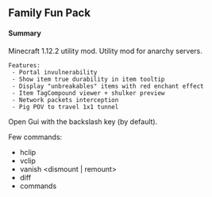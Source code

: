 ## Family Fun Pack

#### Summary

Minecraft 1.12.2 utility mod. Utility mod for anarchy servers.

```
Features:
 - Portal invulnerability
 - Show item true durability in item tooltip
 - Display "unbreakables" items with red enchant effect
 - Item TagCompound viewer + shulker preview
 - Network packets interception
 - Pig POV to travel 1x1 tunnel
```

Open Gui with the backslash key (by default).

Few commands:
- hclip <double>
- vclip <double>
- vanish <dismount | remount>
- diff
- commands

